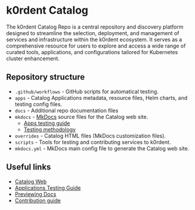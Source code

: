 # k0rdent Catalog
The k0rdent Catalog Repo is a central repository and discovery platform designed to streamline the selection, deployment, and management of services and infrastructure within the k0rdent ecosystem. It serves as a comprehensive resource for users to explore and access a wide range of curated tools, applications, and configurations tailored for Kubernetes cluster enhancement.

## Repository structure
- `.github/workflows` - GitHub scripts for automatical testing.
- `apps` - Catalog Applications metadata, resource files, Helm charts, and testing config files.
- `docs` - Additional repo documentation files
- `mkdocs` - [MkDocs](https://www.mkdocs.org/) source files for the Catalog web site.
  - [Apps testing guide](mkdocs/testing_guide.md)
  - [Testing methodology](mkdocs/testing_methodology.md)
- `overrides` - Catalog HTML files (MkDocs customization files).
- `scripts` - Tools for testing and contributing services to k0rdent.
- `mkdocs.yml` - MkDocs main config file to generate the Catalog web site.

## Useful links
- [Catalog Web](https://catalog.k0rdent.io/)
- [Applications Testing Guide](mkdocs/testing_guide.md)
- [Previewing Docs](mkdocs/dev.md)
- [Contribution guide](https://catalog.k0rdent.io/latest/contribute/)
